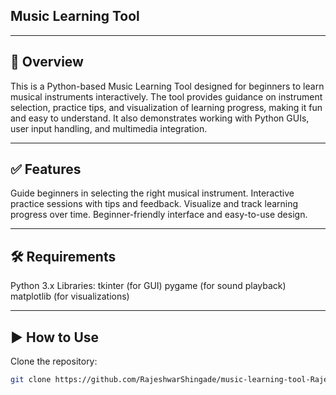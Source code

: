 ## Music Learning Tool

---

## 📌 Overview
This is a Python-based Music Learning Tool designed for beginners to learn musical instruments interactively. The tool provides guidance on instrument selection, practice tips, and visualization of learning progress, making it fun and easy to understand. It also demonstrates working with Python GUIs, user input handling, and multimedia integration.

---

## ✅ Features
Guide beginners in selecting the right musical instrument.
Interactive practice sessions with tips and feedback.
Visualize and track learning progress over time.
Beginner-friendly interface and easy-to-use design.

---

## 🛠 Requirements
Python 3.x
Libraries:
tkinter (for GUI)
pygame (for sound playback)
matplotlib (for visualizations)

---

## ▶ How to Use
Clone the repository:
```bash
git clone https://github.com/RajeshwarShingade/music-learning-tool-RajeshwarShingade-projects-0010
